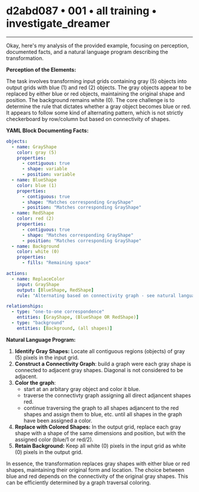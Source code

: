 # d2abd087 • 001 • all training • investigate_dreamer

---
Okay, here's my analysis of the provided example, focusing on perception, documented facts, and a natural language program describing the transformation.

**Perception of the Elements:**

The task involves transforming input grids containing gray (5) objects into output grids with blue (1) and red (2) objects. The gray objects appear to be replaced by either blue or red objects, maintaining the original shape and position. The background remains white (0). The core challenge is to determine the rule that dictates whether a gray object becomes blue or red. It appears to follow some kind of alternating pattern, which is not strictly checkerboard by row/column but based on connectivity of shapes.

**YAML Block Documenting Facts:**



```yaml
objects:
  - name: GrayShape
    color: gray (5)
    properties:
      - contiguous: true
      - shape: variable
      - position: variable
  - name: BlueShape
    color: blue (1)
    properties:
      - contiguous: true
      - shape: "Matches corresponding GrayShape"
      - position: "Matches corresponding GrayShape"
  - name: RedShape
    color: red (2)
    properties:
      - contiguous: true
      - shape: "Matches corresponding GrayShape"
      - position: "Matches corresponding GrayShape"
  - name: Background
    color: white (0)
    properties:
      - fills: "Remaining space"

actions:
  - name: ReplaceColor
    input: GrayShape
    output: [BlueShape, RedShape]
    rule: "Alternating based on connectivity graph - see natural language program"

relationships:
  - type: "one-to-one correspondence"
    entities: [GrayShape, (BlueShape OR RedShape)]
  - type: "background"
    entities: [Background, (all shapes)]
```



**Natural Language Program:**

1.  **Identify Gray Shapes:** Locate all contiguous regions (objects) of gray (5) pixels in the input grid.
2.  **Construct a Connectivity Graph**: build a graph were each gray shape is connected to adjacent gray shapes. Diagonal is not considered to be adjacent.
3. **Color the graph**:
   * start at an arbitary gray object and color it blue.
   * traverse the connectivty graph assigning all direct adjancent shapes red.
   * continue traversing the graph to all shapes adjancent to the red shapes and assign them to blue, etc. until all shapes in the graph have been assigned a color.
4.  **Replace with Colored Shapes:** In the output grid, replace each gray shape with a shape of the same dimensions and position, but with the assigned color (blue/1 or red/2).
5.  **Retain Background:** Keep all white (0) pixels in the input grid as white (0) pixels in the output grid.

In essence, the transformation replaces gray shapes with either blue or red shapes, maintaining their original form and location. The choice between blue and red depends on the connectivity of the original gray shapes. This can be efficiently determined by a graph traversal coloring.

